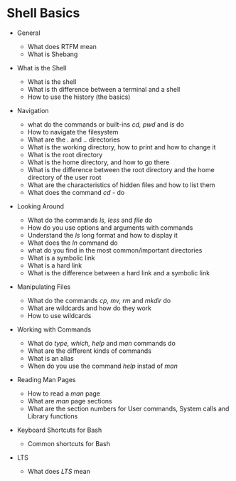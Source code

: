 # Shell Basics

- General
	- What does RTFM mean
	- What is Shebang

- What is the Shell
	- What is the shell
	- What is th difference between a terminal and a shell
	- How to use the history (the basics)

- Navigation
	- what do the commands or built-ins *cd, pwd* and *ls* do
	- How to navigate the filesystem
	- What are the *.* and *..* directories
	- What is the working directory, how to print and how to change it
	- What is the root directory
	- What is the home directory, and how to go there
	- What is the difference between the root directory and the home directory of the user root
	- What are the characteristics of hidden files and how to list them
	- What does the command *cd -* do

- Looking Around
	- What do the commands *ls, less* and *file* do
	- How do you use options and arguments with commands
	- Understand the *ls* long format and how to display it
	- What does the  *ln* command do
	- what do you find in the most common/important directories
	- What is a symbolic link
	- What is a hard link
	- What is the difference between a hard link and a symbolic link

- Manipulating Files
	- What do the commands *cp, mv, rm* and *mkdir* do
	- What are wildcards and how do they work
	- How to use wildcards

- Working with Commands
	- What do *type, which, help* and *man* commands do
	- What are the different kinds of commands
	- What is an alias
	- When do you use the command *help* instad of *man*

- Reading Man Pages
	- How to read a *man* page
	- What are *man* page sections
	- What are the section numbers for User commands, System calls and Library functions

- Keyboard Shortcuts for Bash
	- Common shortcuts for Bash

- LTS
	- What does *LTS* mean
